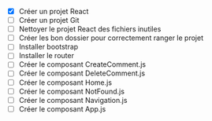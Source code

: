 - [X] Créer un projet React
- [ ] Créer un projet Git
- [ ] Nettoyer le projet React des fichiers inutiles
- [ ] Créer les bon dossier pour correctement ranger le projet
- [ ] Installer bootstrap
- [ ] Installer le router
- [ ] Créer le composant CreateComment.js
- [ ] Créer le composant DeleteComment.js
- [ ] Créer le composant Home.js
- [ ] Créer le composant NotFound.js
- [ ] Créer le composant Navigation.js
- [ ] Créer le composant App.js
